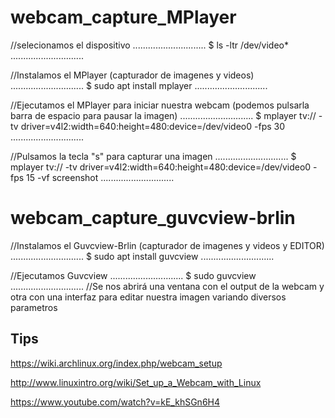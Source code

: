 # webcam_capture_MPlayer

//selecionamos el dispositivo
.............................
$ ls -ltr /dev/video* 
.............................

//Instalamos el MPlayer (capturador de imagenes y videos)
.............................
$ sudo apt install mplayer
.............................

//Ejecutamos el MPlayer para iniciar nuestra webcam (podemos pulsarla barra de espacio para pausar la imagen)
.............................
$ mplayer tv:// -tv driver=v4l2:width=640:height=480:device=/dev/video0 -fps 30
.............................

//Pulsamos la tecla "s" para capturar una imagen
.............................
$ mplayer tv:// -tv driver=v4l2:width=640:height=480:device=/dev/video0 -fps 15 -vf screenshot
.............................


# webcam_capture_guvcview-brlin

//Instalamos el Guvcview-Brlin (capturador de imagenes y videos y EDITOR)
.............................
$ sudo apt install guvcview
.............................

//Ejecutamos Guvcview
.............................
$ sudo guvcview
.............................
//Se nos abrirá una ventana con el output de la webcam y otra con una interfaz para editar nuestra imagen variando diversos parametros


## Tips
https://wiki.archlinux.org/index.php/webcam_setup

http://www.linuxintro.org/wiki/Set_up_a_Webcam_with_Linux

https://www.youtube.com/watch?v=kE_khSGn6H4
